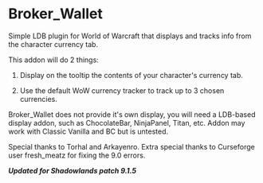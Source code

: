 # Broker_Wallet
Simple LDB plugin for World of Warcraft that displays and tracks info from the character currency tab.

This addon will do 2 things:

1. Display on the tooltip the contents of your character's currency tab.

2. Use the default WoW currency tracker to track up to 3 chosen currencies.

 

Broker_Wallet does not provide it's own display, you will need a LDB-based display addon, such as ChocolateBar, NinjaPanel, Titan, etc. Addon may work with Classic Vanilla and BC but is untested.

Special thanks to Torhal and Arkayenro. Extra special thanks to Curseforge user fresh_meatz for fixing the 9.0 errors.

 

***Updated for Shadowlands patch 9.1.5***

